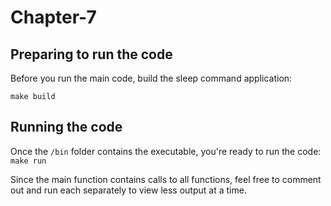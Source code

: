 # Chapter-7

## Preparing to run the code
Before you run the main code, build the sleep command application:

`make build`

## Running the code
Once the `/bin` folder contains the executable, you're ready to run the code:
`make run`

Since the main function contains calls to all functions, feel free to comment out and run each separately to view less output at a time.
